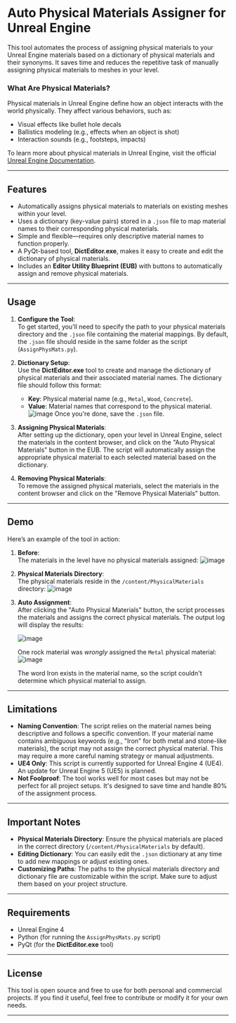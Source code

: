
# Auto Physical Materials Assigner for Unreal Engine

This tool automates the process of assigning physical materials to your Unreal Engine materials based on a dictionary of physical materials and their synonyms. It saves time and reduces the repetitive task of manually assigning physical materials to meshes in your level.

### What Are Physical Materials?

Physical materials in Unreal Engine define how an object interacts with the world physically. They affect various behaviors, such as:
- Visual effects like bullet hole decals
- Ballistics modeling (e.g., effects when an object is shot)
- Interaction sounds (e.g., footsteps, impacts)

To learn more about physical materials in Unreal Engine, visit the official [Unreal Engine Documentation](https://dev.epicgames.com/documentation/en-us/unreal-engine/tutorials-about-physical-materials-in-unreal-engine).

---

## Features

- Automatically assigns physical materials to materials on existing meshes within your level.
- Uses a dictionary (key-value pairs) stored in a `.json` file to map material names to their corresponding physical materials.
- Simple and flexible—requires only descriptive material names to function properly.
- A PyQt-based tool, **DictEditor.exe**, makes it easy to create and edit the dictionary of physical materials.
- Includes an **Editor Utility Blueprint (EUB)** with buttons to automatically assign and remove physical materials.

---

## Usage

1. **Configure the Tool**:  
   To get started, you’ll need to specify the path to your physical materials directory and the `.json` file containing the material mappings. By default, the `.json` file should reside in the same folder as the script (`AssignPhysMats.py`).

2. **Dictionary Setup**:  
   Use the **DictEditor.exe** tool to create and manage the dictionary of physical materials and their associated material names. The dictionary file should follow this format:
   - **Key**: Physical material name (e.g., `Metal`, `Wood`, `Concrete`).
   - **Value**: Material names that correspond to the physical material.
![image](https://github.com/user-attachments/assets/2f70fee5-eb86-45cb-a1a2-08d2b5245780)
   Once you're done, save the `.json` file.
   

4. **Assigning Physical Materials**:  
   After setting up the dictionary, open your level in Unreal Engine, select the materials in the content browser, and click on the "Auto Physical Materials" button in the EUB. The script will automatically assign the appropriate physical material to each selected material based on the dictionary.

5. **Removing Physical Materials**:  
   To remove the assigned physical materials, select the materials in the content browser and click on the "Remove Physical Materials" button.

---

## Demo

Here’s an example of the tool in action:

1. **Before**:  
   The materials in the level have no physical materials assigned:
   ![image](https://github.com/user-attachments/assets/5029bdb8-c4fd-4dd4-86e4-53ff6bc91322)

2. **Physical Materials Directory**:  
   The physical materials reside in the `/content/PhysicalMaterials` directory:
   ![image](https://github.com/user-attachments/assets/c4cb19a0-704a-46a5-b17e-f03785056580)

3. **Auto Assignment**:  
   After clicking the "Auto Physical Materials" button, the script processes the materials and assigns the correct physical materials. The output log will display the results:
   
   ![image](https://github.com/user-attachments/assets/628ed3b3-6b45-4678-b065-68e14522e861)

   One rock material was *wrongly* assigned the `Metal` physical material:
   ![image](https://github.com/user-attachments/assets/e91d53e4-76f3-4572-9748-7bfa0223cd52)

   The word Iron exists in the material name, so the script couldn't determine which physical material to assign.

---

## Limitations

- **Naming Convention**: The script relies on the material names being descriptive and follows a specific convention. If your material name contains ambiguous keywords (e.g., "Iron" for both metal and stone-like materials), the script may not assign the correct physical material. This may require a more careful naming strategy or manual adjustments.
- **UE4 Only**: This script is currently supported for Unreal Engine 4 (UE4). An update for Unreal Engine 5 (UE5) is planned.
- **Not Foolproof**: The tool works well for most cases but may not be perfect for all project setups. It's designed to save time and handle 80% of the assignment process.

---

## Important Notes

- **Physical Materials Directory**: Ensure the physical materials are placed in the correct directory (`/content/PhysicalMaterials` by default).
- **Editing Dictionary**: You can easily edit the `.json` dictionary at any time to add new mappings or adjust existing ones.
- **Customizing Paths**: The paths to the physical materials directory and dictionary file are customizable within the script. Make sure to adjust them based on your project structure.

---

## Requirements

- Unreal Engine 4
- Python (for running the `AssignPhysMats.py` script)
- PyQt (for the **DictEditor.exe** tool)

---

## License

This tool is open source and free to use for both personal and commercial projects. If you find it useful, feel free to contribute or modify it for your own needs.

---
